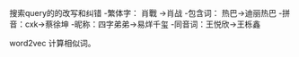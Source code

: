 







搜索query的的改写和纠错
-繁体字： 肖戰 ->肖战
-包含词： 热巴->迪丽热巴
-拼音：cxk->蔡徐坤
-昵称：四字弟弟->易烊千玺
-同音词：王悦欣->王栎鑫



word2vec 计算相似词。 


